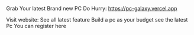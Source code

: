 Grab Your latest Brand new PC Do Hurry: https://pc-galaxy.vercel.app

Visit website:
    See all latest feature
    Build a pc as your budget
    see the latest Pc
You can register here

